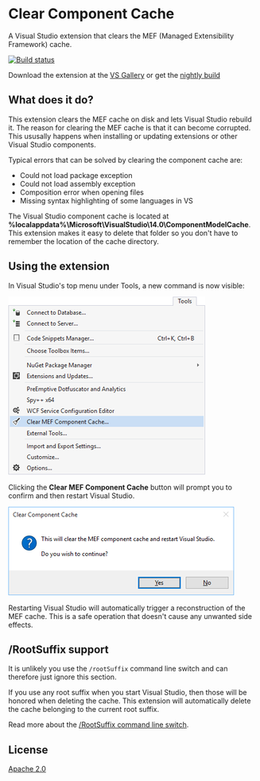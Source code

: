 # Clear Component Cache

A Visual Studio extension that clears the MEF (Managed Extensibility Framework) cache.

[![Build status](https://ci.appveyor.com/api/projects/status/96le2gaaxp6u82wh?svg=true)](https://ci.appveyor.com/project/madskristensen/clearcomponentcache)

Download the extension at the
[VS Gallery](https://visualstudiogallery.msdn.microsoft.com/22b94661-70c7-4a93-9ca3-8b6dd45f47cd)
or get the
[nightly build](http://vsixgallery.com/extension/f5028141-9dd0-4ac4-ae6d-0481ae9a940d/)

## What does it do?
This extension clears the MEF cache on disk and lets Visual Studio rebuild it. The
reason for clearing the MEF cache is that it can become corrupted. This ususally
happens when installing or updating extensions or other Visual Studio components.

Typical errors that can be solved by clearing the component cache are:

- Could not load package exception
- Could not load assembly exception
- Composition error when opening files
- Missing syntax highlighting of some languages in VS

The Visual Studio component cache is located at
**%localappdata%\Microsoft\VisualStudio\14.0\ComponentModelCache**. This extension
makes it easy to delete that folder so you don't have to remember the location of
the cache directory.

## Using the extension
In Visual Studio's top menu under Tools, a new command is now visible:

![Menu Button](art/menu-button.png)

Clicking the **Clear MEF Component Cache** button will prompt you to confirm
and then restart Visual Studio.

![Popup dialog](art/prompt.png)

Restarting Visual Studio will automatically trigger a reconstruction of the
MEF cache. This is a safe operation that doesn't cause any unwanted side effects.

## /RootSuffix support
It is unlikely you use the `/rootSuffix` command line switch and can therefore
just ignore this section.

If you use any root suffix when you start Visual Studio, then those will
be honored when deleting the cache. This extension will automatically delete the
cache belonging to the current root suffix.

Read more about the
[/RootSuffix command line switch](http://blog.slaks.net/2014-01-27/creating-multiple-visual-studio-profiles-with-rootsuffix/).

## License
[Apache 2.0](LICENSE)